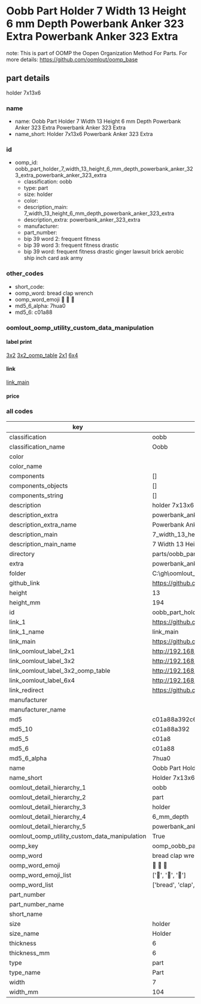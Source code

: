 # Oobb Part Holder 7 Width 13 Height 6 mm Depth Powerbank Anker 323 Extra Powerbank Anker 323 Extra  

note: This is part of OOMP the Oopen Organization Method For Parts. For more details: https://github.com/oomlout/oomp_base

##  part details
  



holder 7x13x6



### name
* name: Oobb Part Holder 7 Width 13 Height 6 mm Depth Powerbank Anker 323 Extra Powerbank Anker 323 Extra
* name_short: Holder 7x13x6 Powerbank Anker 323 Extra
### id
* oomp_id: oobb_part_holder_7_width_13_height_6_mm_depth_powerbank_anker_323_extra_powerbank_anker_323_extra
  * classification: oobb
  * type: part
  * size: holder
  * color: 
  * description_main: 7_width_13_height_6_mm_depth_powerbank_anker_323_extra
  * description_extra: powerbank_anker_323_extra
  * manufacturer: 
  * part_number: 
  * bip 39 word 2: frequent fitness
  * bip 39 word 3: frequent fitness drastic
  * bip 39 word: frequent fitness drastic ginger lawsuit brick aerobic ship inch card ask army

### other_codes
* short_code: 
* oomp_word: bread clap wrench
* oomp_word_emoji :bread: :clap: :wrench:
* md5_6_alpha: 7hua0
* md5_6: c01a88






### oomlout_oomp_utility_custom_data_manipulation
#### label print
[3x2](http://192.168.1.245:1112/?label=oomp%207hua0)
[3x2_oomp_table](http://192.168.1.108:1112/?label=oomp%207hua0)
[2x1](http://192.168.1.242:1112/?label=oomp%207hua0)
[6x4](http://192.168.1.55:1112/?label=oomp%207hua0)    

#### link

[link_main](https://github.com/oomlout/oomlout_oobb_version_4_generated_parts/tree/main/navigation_oomp/oobb/part/holder/7_width_13_height_6_mm_depth_powerbank_anker_323_extra/powerbank_anker_323_extra/part)                              

#### price







### all codes 
| key | value |  
| --- | --- |  
| classification | oobb |  
| classification_name | Oobb |  
| color |  |  
| color_name |  |  
| components | [] |  
| components_objects | [] |  
| components_string | [] |  
| description | holder 7x13x6 |  
| description_extra | powerbank_anker_323_extra |  
| description_extra_name | Powerbank Anker 323 Extra |  
| description_main | 7_width_13_height_6_mm_depth_powerbank_anker_323_extra |  
| description_main_name | 7 Width 13 Height 6 mm Depth Powerbank Anker 323 Extra |  
| directory | parts/oobb_part_holder_7_width_13_height_6_mm_depth_powerbank_anker_323_extra_powerbank_anker_323_extra |  
| extra | powerbank_anker_323 |  
| folder | C:\gh\oomlout_oobb_version_4_generated_parts\parts\oobb_part_holder_7_width_13_height_6_mm_depth_powerbank_anker_323_extra_powerbank_anker_323_extra |  
| github_link | https://github.com/oomlout/oomlout_oomp_part_src/tree/main/parts/oobb_part_holder_7_width_13_height_6_mm_depth_powerbank_anker_323_extra_powerbank_anker_323_extra |  
| height | 13 |  
| height_mm | 194 |  
| id | oobb_part_holder_7_width_13_height_6_mm_depth_powerbank_anker_323_extra_powerbank_anker_323_extra |  
| link_1 | https://github.com/oomlout/oomlout_oobb_version_4_generated_parts/tree/main/navigation_oomp/oobb/part/holder/7_width_13_height_6_mm_depth_powerbank_anker_323_extra/powerbank_anker_323_extra/part |  
| link_1_name | link_main |  
| link_main | https://github.com/oomlout/oomlout_oobb_version_4_generated_parts/tree/main/navigation_oomp/oobb/part/holder/7_width_13_height_6_mm_depth_powerbank_anker_323_extra/powerbank_anker_323_extra/part |  
| link_oomlout_label_2x1 | http://192.168.1.242:1112/?label=oomp%207hua0 |  
| link_oomlout_label_3x2 | http://192.168.1.245:1112/?label=oomp%207hua0 |  
| link_oomlout_label_3x2_oomp_table | http://192.168.1.108:1112/?label=oomp%207hua0 |  
| link_oomlout_label_6x4 | http://192.168.1.55:1112/?label=oomp%207hua0 |  
| link_redirect | https://github.com/oomlout/oomlout_oobb_version_4_generated_parts/tree/main/parts/oobb_holder_07_13_06_ex_powerbank_anker_323 |  
| manufacturer |  |  
| manufacturer_name |  |  
| md5 | c01a88a392c600846ebf16208495fae5 |  
| md5_10 | c01a88a392 |  
| md5_5 | c01a8 |  
| md5_6 | c01a88 |  
| md5_6_alpha | 7hua0 |  
| name | Oobb Part Holder 7 Width 13 Height 6 mm Depth Powerbank Anker 323 Extra Powerbank Anker 323 Extra |  
| name_short | Holder 7x13x6 Powerbank Anker 323 Extra |  
| oomlout_detail_hierarchy_1 | oobb |  
| oomlout_detail_hierarchy_2 | part |  
| oomlout_detail_hierarchy_3 | holder |  
| oomlout_detail_hierarchy_4 | 6_mm_depth |  
| oomlout_detail_hierarchy_5 | powerbank_anker_323_extra |  
| oomlout_oomp_utility_custom_data_manipulation | True |  
| oomp_key | oomp_oobb_part_holder_7_width_13_height_6_mm_depth_powerbank_anker_323_extra_powerbank_anker_323_extra |  
| oomp_word | bread clap wrench |  
| oomp_word_emoji | :bread: :clap: :wrench: |  
| oomp_word_emoji_list | [':bread:', ':clap:', ':wrench:'] |  
| oomp_word_list | ['bread', 'clap', 'wrench'] |  
| part_number |  |  
| part_number_name |  |  
| short_name |  |  
| size | holder |  
| size_name | Holder |  
| thickness | 6 |  
| thickness_mm | 6 |  
| type | part |  
| type_name | Part |  
| width | 7 |  
| width_mm | 104 |  
